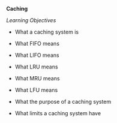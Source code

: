 **Caching**

*Learning Objectives*

- What a caching system is

- What FIFO means

- What LIFO means

- What LRU means

- What MRU means

- What LFU means

- What the purpose of a caching system

- What limits a caching system have